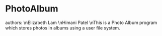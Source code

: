 # PhotoAlbum
authors:
\nElizabeth Lam
\nHimani Patel
\nThis is a Photo Album program which stores photos in albums using a user file system.
